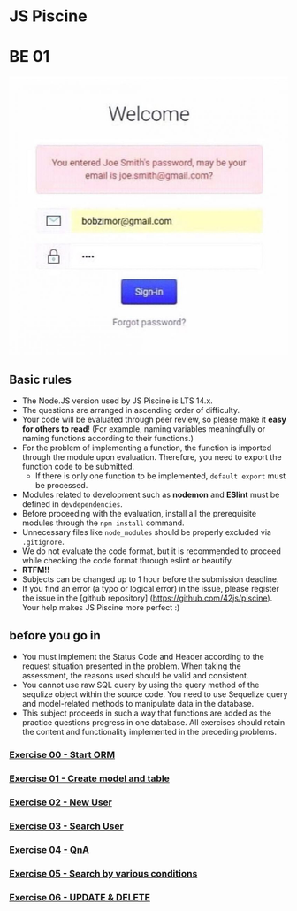 # JS Piscine

# BE 01

![](images/valid.jpg)

## Basic rules

* The Node.JS version used by JS Piscine is LTS 14.x.
* The questions are arranged in ascending order of difficulty.
* Your code will be evaluated through peer review, so please make it **easy for others to read**! (For example, naming variables meaningfully or naming functions according to their functions.)
* For the problem of implementing a function, the function is imported through the module upon evaluation. Therefore, you need to export the function code to be submitted.
  - If there is only one function to be implemented, `default export` must be processed.
* Modules related to development such as **nodemon** and **ESlint** must be defined in `devdependencies`.
* Before proceeding with the evaluation, install all the prerequisite modules through the `npm install` command.
* Unnecessary files like `node_modules` should be properly excluded via `.gitignore`.
* We do not evaluate the code format, but it is recommended to proceed while checking the code format through eslint or beautify.
* **RTFM!!**
* Subjects can be changed up to 1 hour before the submission deadline.
* If you find an error (a typo or logical error) in the issue, please register the issue in the [github repository] (https://github.com/42js/piscine). Your help makes JS Piscine more perfect :)

## before you go in
- You must implement the Status Code and Header according to the request situation presented in the problem. When taking the assessment, the reasons used should be valid and consistent.
- You cannot use raw SQL query by using the query method of the sequlize object within the source code. You need to use Sequelize query and model-related methods to manipulate data in the database.
- This subject proceeds in such a way that functions are added as the practice questions progress in one database. All exercises should retain the content and functionality implemented in the preceding problems.

### [Exercise 00 - Start ORM](ex00.md)
### [Exercise 01 - Create model and table](ex01.md)
### [Exercise 02 - New User](ex02.md)
### [Exercise 03 - Search User](ex03.md)
### [Exercise 04 - QnA](ex04.md)
### [Exercise 05 - Search by various conditions](ex05.md)
### [Exercise 06 - UPDATE & DELETE](ex06.md)